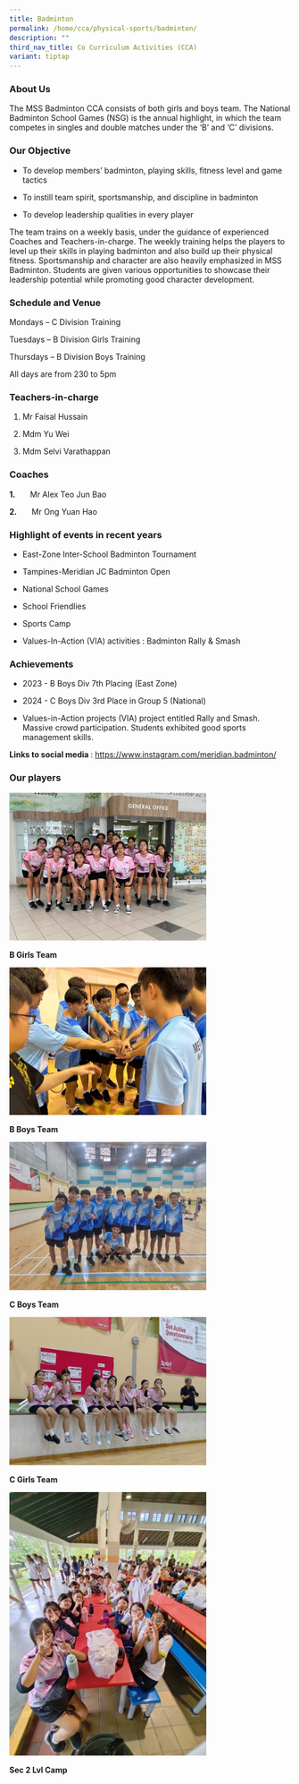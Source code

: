 ```yaml
---
title: Badminton
permalink: /home/cca/physical-sports/badminton/
description: ""
third_nav_title: Co Curriculum Activities (CCA)
variant: tiptap
---
```

<h3>About Us</h3>
<p>The MSS Badminton CCA consists of both girls and boys team. The National
Badminton School Games (NSG) is the annual highlight, in which the team
competes in singles and double matches under the ‘B’ and ‘C’ divisions.</p>
<h3>Our Objective</h3>
<ul data-tight="true" class="tight">
<li>
<p>To develop members’ badminton, playing skills, fitness level and game
tactics</p>
</li>
<li>
<p>To instill team spirit, sportsmanship, and discipline in badminton</p>
</li>
<li>
<p>To develop leadership qualities in every player</p>
</li>
</ul>
<p>The team trains on a weekly basis, under the guidance of experienced Coaches
and Teachers-in-charge. The weekly training helps the players to level
up their skills in playing badminton and also build up their physical fitness.
Sportsmanship and character are also heavily emphasized in MSS Badminton.
Students are given various opportunities to showcase their leadership potential
while promoting good character development.</p>
<h3>Schedule and Venue</h3>
<p>Mondays – C Division Training</p>
<p>Tuesdays – B Division Girls Training</p>
<p>Thursdays – B Division Boys Training</p>
<p>All days are from 230 to 5pm</p>
<h3>Teachers-in-charge</h3>
<ol data-tight="true" class="tight">
<li>
<p>Mr Faisal Hussain</p>
</li>
<li>
<p>Mdm Yu Wei</p>
</li>
<li>
<p>Mdm Selvi Varathappan</p>
</li>
</ol>
<h3>Coaches</h3>
<p><strong>1.&nbsp;&nbsp;&nbsp;&nbsp;&nbsp;&nbsp;&nbsp; </strong>Mr Alex
Teo Jun Bao</p>
<p><strong>2.&nbsp;&nbsp;&nbsp;&nbsp;&nbsp;&nbsp;&nbsp; </strong>Mr Ong Yuan
Hao</p>
<h3>Highlight of events in recent years</h3>
<ul data-tight="true" class="tight">
<li>
<p>East-Zone Inter-School Badminton Tournament</p>
</li>
<li>
<p>Tampines-Meridian JC Badminton Open</p>
</li>
<li>
<p>National School Games</p>
</li>
<li>
<p>School Friendlies</p>
</li>
<li>
<p>Sports Camp</p>
</li>
<li>
<p>Values-In-Action (VIA) activities : Badminton Rally &amp; Smash</p>
</li>
</ul>
<h3>Achievements</h3>
<ul data-tight="true" class="tight">
<li>
<p>2023 - B Boys Div 7th Placing (East Zone)</p>
</li>
<li>
<p>2024 - C Boys Div 3rd Place in Group 5 (National)</p>
</li>
<li>
<p>Values-in-Action projects (VIA) project entitled Rally and Smash. Massive
crowd participation. Students exhibited good sports management skills.</p>
</li>
</ul>
<p></p>
<p><strong>Links to social media </strong>: <a href="https://www.instagram.com/meridian.badminton/" rel="noopener nofollow" target="_blank">https://www.instagram.com/meridian.badminton/</a>
</p>
<h3><strong>Our players</strong></h3>
<p></p>
<div class="isomer-image-wrapper">
<img style="width: 70%;" height="auto" width="100%" alt="B girls" src="/images/CCA/Badminton 2024/B_girls.jpg">
</div>
<p><strong>B Girls Team</strong>
</p>
<p></p>
<div class="isomer-image-wrapper">
<img style="width: 70%;" height="auto" width="100%" alt="B boys Team" src="/images/CCA/Badminton 2024/B_boys.jpg">
</div>
<p><strong>B Boys Team</strong>
</p>
<p></p>
<div class="isomer-image-wrapper">
<img style="width: 70%;" height="auto" width="100%" alt="C boys team" src="/images/CCA/Badminton 2024/C_boys.jpg">
</div>
<p><strong>C Boys Team</strong>
</p>
<p></p>
<div class="isomer-image-wrapper">
<img style="width: 70%;" height="auto" width="100%" alt="C girls team" src="/images/CCA/Badminton 2024/C_girls.jpg">
</div>
<p><strong>C Girls Team</strong>
</p>
<p></p>
<div class="isomer-image-wrapper">
<img style="width: 70%;" height="auto" width="100%" alt="Sec 2 Level Camp" src="/images/CCA/Badminton 2024/Sec_2_lvl_cmp.jpg">
</div>
<p><strong>Sec 2 Lvl Camp</strong>
</p>
<p></p>
<p></p>
<p></p>